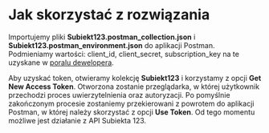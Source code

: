 # Jak skorzystać z rozwiązania

Importujemy pliki **Subiekt123.postman_collection.json** i **Subiekt123.postman_environment.json** do aplikacji Postman. 
Podmieniamy wartości: client_id, client_secret, subscription_key na te uzyskane w [poralu dewelopera](https://developers.insert.com.pl). 

Aby uzyskać token, otwieramy kolekcję **Subiekt123** i korzystamy z opcji **Get New Access Token**.
Otworzona zostanie przeglądarka, w której użytkownik przechodzi proces uwierzytelnienia oraz autoryzacji. 
Po pomyślnie zakończonym procesie zostaniemy przekierowani z powrotem do aplikacji Postman, w której należy skorzystać z opcji **Use Token**.
Od tego momentu możliwe jest działanie z API Subiekta 123.